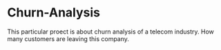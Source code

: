 # Churn-Analysis
This particular proect is about churn analysis of a telecom industry. How many customers are leaving this company.
